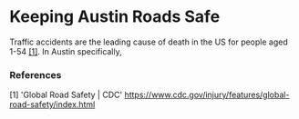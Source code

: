 # Keeping Austin Roads Safe

Traffic accidents are the leading cause of death in the US for people aged 1-54 [[1]](#1). In Austin specifically, 

### References

<a id="1">[1]</a>
'Global Road Safety | CDC' https://www.cdc.gov/injury/features/global-road-safety/index.html

